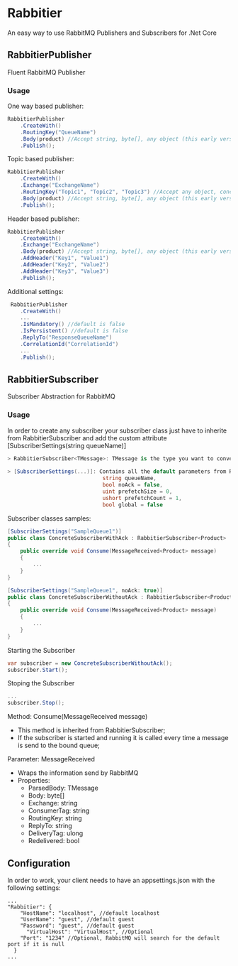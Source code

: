 # Rabbitier
An easy way to use RabbitMQ Publishers and Subscribers for .Net Core

## RabbitierPublisher
Fluent RabbitMQ Publisher
  
### Usage

One way based publisher:
```csharp
RabbitierPublisher
	.CreateWith()
  	.RoutingKey("QueueName")
  	.Body(product) //Accept string, byte[], any object (this early version is only converting object to Json)
  	.Publish();
```

Topic based publisher:
```csharp
RabbitierPublisher
	.CreateWith()
	.Exchange("ExchangeName")
	.RoutingKey("Topic1", "Topic2", "Topic3") //Accept any object, concatenates with "."
	.Body(product) //Accept string, byte[], any object (this early version is only converting object to Json)
	.Publish();
```

Header based publisher:
```csharp
RabbitierPublisher
	.CreateWith()
	.Exchange("ExchangeName")
	.Body(product) //Accept string, byte[], any object (this early version is only converting object to Json)
	.AddHeader("Key1", "Value1")
	.AddHeader("Key2", "Value2")
	.AddHeader("Key3", "Value3")
	.Publish();
```

Additional settings: 
```csharp
 RabbitierPublisher
	.CreateWith()
	...
	.IsMandatory() //default is false
	.IsPersistent() //default is false
	.ReplyTo("ResponseQueueName")
	.CorrelationId("CorrelationId")
	...
	.Publish();
```

## RabbitierSubscriber
Subscriber Abstraction for RabbitMQ
  
### Usage

In order to create any subscriber your subscriber class just have to inherite from RabbitierSubscriber<TMessage> and add the custom attribute [SubscriberSettings(string queueName)]
  
```csharp
> RabbitierSubscriber<TMessage>: TMessage is the type you want to convert the incoming message (this early version is only converting object from Json)
	
> [SubscriberSettings(...)]: Contains all the default parameters from RabbitMQ,
                              string queueName, 
                              bool noAck = false, 
                              uint prefetchSize = 0, 
                              ushort prefetchCount = 1, 
                              bool global = false
```

Subscriber classes samples:
```csharp
[SubscriberSettings("SampleQueue1")]
public class ConcreteSubscriberWithAck : RabbitierSubscriber<Product>
{
    public override void Consume(MessageReceived<Product> message) 
    {
    	...
    }
}

[SubscriberSettings("SampleQueue1", noAck: true)]
public class ConcreteSubscriberWithoutAck : RabbitierSubscriber<Product>
{
    public override void Consume(MessageReceived<Product> message)
    {
    	...
    }
}
```

Starting the Subscriber
```csharp
var subscriber = new ConcreteSubscriberWithoutAck();
subscriber.Start();
```

Stoping the Subscriber
```csharp
...
subscriber.Stop();
```

Method: Consume(MessageReceived<TMessage> message)
 - This method is inherited from RabbitierSubscriber;
 - If the subscriber is started and running it is called every time a message is send to the bound queue;
  
Parameter: MessageReceived<TMessage>
 - Wraps the information send by RabbitMQ
 - Properties:  
	- ParsedBody: TMessage 
	- Body: byte[] 
	- Exchange: string 
	- ConsumerTag: string 
	- RoutingKey: string 
	- ReplyTo: string 
	- DeliveryTag: ulong 
	- Redelivered: bool 
  
## Configuration
In order to work, your client needs to have an appsettings.json with the following settings:
```
...
"Rabbitier": {
    "HostName": "localhost", //default localhost
    "UserName": "guest", //default guest
    "Password": "guest", //default guest
	  "VirtualHost": "VirtualHost", //Optional
    "Port": "1234" //Optional, RabbitMQ will search for the default port if it is null
  }
...
```
  

